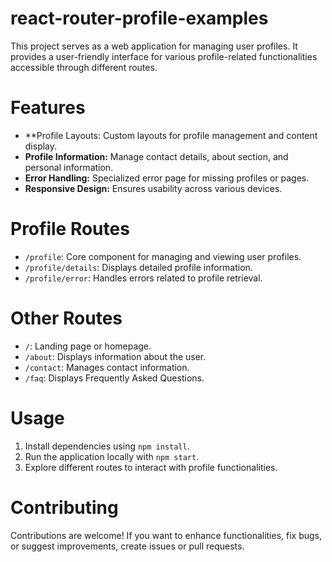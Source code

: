 # react-router-profile-examples

This project serves as a web application for managing user profiles. It provides a user-friendly interface for various profile-related 
functionalities accessible through different routes.

# Features

- **Profile Layouts: Custom layouts for profile management and content display.
- **Profile Information:** Manage contact details, about section, and personal information.
- **Error Handling:** Specialized error page for missing profiles or pages.
- **Responsive Design:** Ensures usability across various devices.

# Profile Routes

- `/profile`: Core component for managing and viewing user profiles.
- `/profile/details`: Displays detailed profile information.
- `/profile/error`: Handles errors related to profile retrieval.

# Other Routes

- `/`: Landing page or homepage.
- `/about`: Displays information about the user.
- `/contact`: Manages contact information.
- `/faq`: Displays Frequently Asked Questions.

# Usage

1. Install dependencies using `npm install`.
2. Run the application locally with `npm start`.
3. Explore different routes to interact with profile functionalities.

# Contributing

Contributions are welcome! If you want to enhance functionalities, fix bugs, or suggest improvements, create issues or pull requests.
